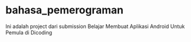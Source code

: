 # bahasa_pemerograman

Ini adalah project dari submission Belajar Membuat Aplikasi Android Untuk Pemula di Dicoding
